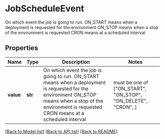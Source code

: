 # JobScheduleEvent

On which event the job is going to run. ON_START means when a deployment is requested for the environment ON_STOP means when a stop of the environment is requested CRON means at a scheduled interval 

## Properties
Name | Type | Description | Notes
------------ | ------------- | ------------- | -------------
**value** | **str** | On which event the job is going to run. ON_START means when a deployment is requested for the environment ON_STOP means when a stop of the environment is requested CRON means at a scheduled interval  |  must be one of ["ON_START", "ON_STOP", "ON_DELETE", "CRON", ]

[[Back to Model list]](../README.md#documentation-for-models) [[Back to API list]](../README.md#documentation-for-api-endpoints) [[Back to README]](../README.md)



